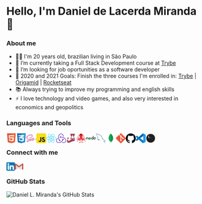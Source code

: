 # Hello, I'm Daniel de Lacerda Miranda 👋

### About me

- 🧔🏽 I'm 20 years old, brazilian living in São Paulo
- 🌱 I’m currently taking a Full Stack Development course at [Trybe](https://www.betrybe.com/)
- 👯 I’m looking for job oportunities as a software developer
- 🥅 2020 and 2021 Goals: Finish the three courses I'm enrolled in: [Trybe](https://www.betrybe.com/) | [Origamid](https://www.origamid.com/) | [Rocketseat](https://rocketseat.com.br/)
- 📚 Always trying to improve my programming and english skills
- ⚡ I love technology and video games, and also very interested in economics and geopolitics

### Languages and Tools

<img align="left" alt="HTML5" width="26px" src="https://github.com/DanielLMiranda/DanielLMiranda/blob/master/icons/html5.png" />
<img align="left" alt="CSS3" width="26px" src="https://github.com/DanielLMiranda/DanielLMiranda/blob/master/icons/css3.png" />
<img align="left" alt="Sass" width="26px" src="https://github.com/DanielLMiranda/DanielLMiranda/blob/master/icons/sass.png" />
<img align="left" alt="JavaScript" width="26px" src="https://github.com/DanielLMiranda/DanielLMiranda/blob/master/icons/javascript.png" />
<img align="left" alt="React" width="26px" src="https://github.com/DanielLMiranda/DanielLMiranda/blob/master/icons/react.png" />
<img align="left" alt="Redux" width="26px" src="https://github.com/DanielLMiranda/DanielLMiranda/blob/master/icons/redux.png" />
<img align="left" alt="Jest" width="26px" src="https://github.com/DanielLMiranda/DanielLMiranda/blob/master/icons/jest.png" />
<img align="left" alt="RTL" width="26px" src="https://github.com/DanielLMiranda/DanielLMiranda/blob/master/icons/rtl.png" />
<img align="left" alt="NodeJS" width="26px" src="https://github.com/DanielLMiranda/DanielLMiranda/blob/master/icons/nodejs.png" />
<img align="left" alt="MySQL" width="26px" src="https://github.com/DanielLMiranda/DanielLMiranda/blob/master/icons/mysql2.png" />
<img align="left" alt="MongoDB" width="26px" src="https://github.com/DanielLMiranda/DanielLMiranda/blob/master/icons/mongodb.png" />
<img align="left" alt="Git" width="26px" src="https://github.com/DanielLMiranda/DanielLMiranda/blob/master/icons/git.png" />
<img align="left" alt="GitHub" width="26px" src="https://github.com/DanielLMiranda/DanielLMiranda/blob/master/icons/github.png" />
<img align="left" alt="Visual Studio Code" width="26px" src="https://github.com/DanielLMiranda/DanielLMiranda/blob/master/icons/vscode.png" />
<img align="left" alt="Terminal" width="26px" src="https://github.com/DanielLMiranda/DanielLMiranda/blob/master/icons/terminal.png" />

<br />

### Connect with me

[<img align="left" alt="Daniel L. Miranda | LinkedIn" width="22px" src="https://github.com/DanielLMiranda/DanielLMiranda/blob/master/icons/linkedin.png" />](https://www.linkedin.com/in/daniellmiranda/)
[<img align="left" alt="Daniel L. Miranda | Email" width="22px" src="https://github.com/DanielLMiranda/DanielLMiranda/blob/master/icons/gmail.png" />](mailto:danieldelacerdamiranda@gmail.com)

<br />

### GitHub Stats

<img align="left" alt="Daniel L. Miranda's GitHub Stats" src="https://github-readme-stats.daniellmiranda.vercel.app/api/?username=DanielLMiranda&show_icons=true&theme=radical&hide_border=true" />

<!--
**DanielLMiranda/DanielLMiranda** is a ✨ _special_ ✨ repository because its `README.md` (this file) appears on your GitHub profile.

Here are some ideas to get you started:

- 🔭 I’m currently working on ...
- 🌱 I’m currently learning ...
- 👯 I’m looking to collaborate on ...
- 🤔 I’m looking for help with ...
- 💬 Ask me about ...
- 📫 How to reach me: ...
- 😄 Pronouns: ...
- ⚡ Fun fact: ...
-->
